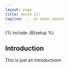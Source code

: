 ```yaml
---
layout: page
title: Sense it!
tagline: ... or make sense!
---
```

{% include JB/setup %}

## Introduction
This is just an introductionn
